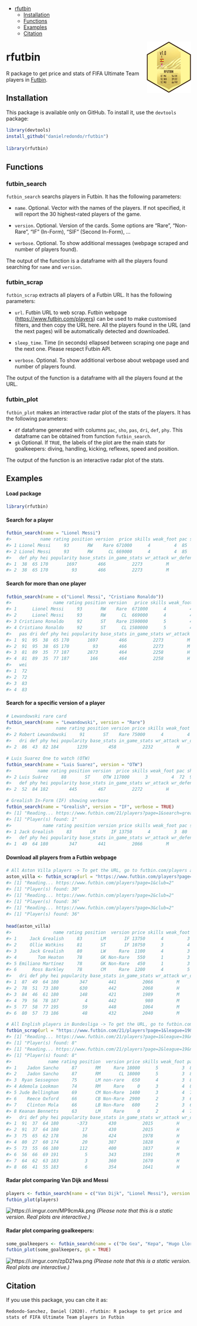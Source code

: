   - [rfutbin](#rfutbin)
      - [Installation](#installation)
      - [Functions](#functions)
      - [Examples](#examples)
      - [Citation](#citation)

<img src='man/figures/logo.png' align="right" height="139" />

# rfutbin

R package to get price and stats of FIFA Ultimate Team players in
[Futbin](https://www.futbin.com).

## Installation

This package is available only on GitHub. To install it, use the
`devtools` package:

``` r
library(devtools)
install_github("danielredondo/rfutbin")

library(rfutbin)
```

## Functions

### futbin\_search

`futbin_search` searchs players in Futbin. It has the following
parameters:

  - `name`. Optional. Vector with the names of the players. If not
    specified, it will report the 30 highest-rated players of the game.

  - `version`. Optional. Version of the cards. Some options are “Rare”,
    “Non-Rare”, “IF” (In-Form), “SIF” (Second In-Form), …

  - `verbose`. Optional. To show additional messages (webpage scraped
    and number of players found).

The output of the function is a dataframe with all the players found
searching for `name` and `version`.

### futbin\_scrap

`futbin_scrap` extracts all players of a Futbin URL. It has the
following parameters:

  - `url`. Futbin URL to web scrap. Futbin webpage
    (<https://www.futbin.com/players>) can be used to make customised
    filters, and then copy the URL here. All the players found in the
    URL (and the next pages) will be automatically detected and
    downloaded.

  - `sleep_time`. Time (in seconds) ellapsed between scraping one page
    and the next one. Please respect Futbin API.

  - `verbose`. Optional. To show additional verbose about webpage used
    and number of players found.

The output of the function is a dataframe with all the players found at
the URL.

### futbin\_plot

`futbin_plot` makes an interactive radar plot of the stats of the
players. It has the following parameters:

  - `df` dataframe generated with columns `pac`, `sho`, `pas`, `dri`,
    `def`, `phy`. This dataframe can be obtained from function
    `futbin_search`.
  - `gk` Optional. If `TRUE`, the labels of the plot are the main stats
    for goalkeepers: diving, handling, kicking, reflexes, speed and
    position.

The output of the function is an interactive radar plot of the stats.

## Examples

#### Load package

``` r
library(rfutbin)
```

#### Search for a player

``` r
futbin_search(name = "Lionel Messi")
#>           name rating position version  price skills weak_foot pac sho pas dri
#> 1 Lionel Messi     93       RW    Rare 671000      4         4  85  92  91  95
#> 2 Lionel Messi     93       RW      CL 669000      4         4  85  92  91  95
#>   def phy hei popularity base_stats in_game_stats wr_attack wr_defense wei
#> 1  38  65 170       1697        466          2273         M          L  72
#> 2  38  65 170         93        466          2273         M          L  72
```

#### Search for more than one player

``` r
futbin_search(name = c("Lionel Messi", "Cristiano Ronaldo"))
#>                name rating position version   price skills weak_foot pac sho
#> 1      Lionel Messi     93       RW    Rare  671000      4         4  85  92
#> 2      Lionel Messi     93       RW      CL  669000      4         4  85  92
#> 3 Cristiano Ronaldo     92       ST    Rare 1590000      5         4  89  93
#> 4 Cristiano Ronaldo     92       ST      CL 1580000      5         4  89  93
#>   pas dri def phy hei popularity base_stats in_game_stats wr_attack wr_defense
#> 1  91  95  38  65 170       1697        466          2273         M          L
#> 2  91  95  38  65 170         93        466          2273         M          L
#> 3  81  89  35  77 187       2873        464          2258         H          L
#> 4  81  89  35  77 187        166        464          2258         H          L
#>   wei
#> 1  72
#> 2  72
#> 3  83
#> 4  83
```

#### Search for a specific version of a player

``` r
# Lewandowski rare card
futbin_search(name = "Lewandowski", version = "Rare")
#>                 name rating position version price skills weak_foot pac sho pas
#> 2 Robert Lewandowski     91       ST    Rare 75000      4         4  78  91  78
#>   dri def phy hei popularity base_stats in_game_stats wr_attack wr_defense wei
#> 2  86  43  82 184       1239        458          2232         H          M  80
```

``` r
# Luis Suarez One to watch (OTW)
futbin_search(name = "Luis Suarez", version = "OTW")
#>          name rating position version  price skills weak_foot pac sho pas dri
#> 2 Luis Suárez     88       ST     OTW 117000      3         4  72  91  84  84
#>   def phy hei popularity base_stats in_game_stats wr_attack wr_defense wei
#> 2  52  84 182        445        467          2272         H          M  86
```

``` r
# Grealish In-Form (IF) showing verbose
futbin_search(name = "Grealish", version = "IF", verbose = TRUE)
#> [1] "Reading... https://www.futbin.com/21/players?page=1&search=grealish"
#> [1] "Player(s) found: 1"
#>            name rating position version price skills weak_foot pac sho pas dri
#> 1 Jack Grealish     83       LM      IF 13750      4         3  80  77  84  87
#>   def phy hei popularity base_stats in_game_stats wr_attack wr_defense wei
#> 1  49  64 180        347        441          2066         M          M  68
```

#### Download all players from a Futbin webpage

``` r
# All Aston Villa players -> To get the URL, go to futbin.com/players and filter
aston_villa <- futbin_scrap(url = "https://www.futbin.com/players?page=1&club=2")
#> [1] "Reading... https://www.futbin.com/players?page=1&club=2"
#> [1] "Player(s) found: 30"
#> [1] "Reading... https://www.futbin.com/players?page=2&club=2"
#> [1] "Player(s) found: 36"
#> [1] "Reading... https://www.futbin.com/players?page=3&club=2"
#> [1] "Player(s) found: 36"

head(aston_villa)
#>                name rating position  version price skills weak_foot pac sho pas
#> 1     Jack Grealish     83       LM       IF 13750      4         3  80  77  84
#> 2     Ollie Watkins     81       ST       IF 10750      3         4  88  79  73
#> 3     Jack Grealish     80       LW     Rare  1100      4         3  76  74  80
#> 4        Tom Heaton     78       GK Non-Rare   550      1         3  78  77  74
#> 5 Emiliano Martínez     78       GK Non-Rare   450      1         3  78  80  78
#> 6      Ross Barkley     78       CM     Rare  1200      4         5  70  74  78
#>   dri def phy hei popularity base_stats in_game_stats wr_attack wr_defense wei
#> 1  87  49  64 180        347        441          2066         M          M  68
#> 2  78  51  73 180        630        442          2068         H          H  70
#> 3  84  46  61 180        148        421          1989         M          M  68
#> 4  79  56  78 187          4        442           980         M          M  92
#> 5  77  58  77 195         59        448          1064         M          M    
#> 6  80  57  73 186         48        432          2040         M          M  87
```

``` r
# All English players in Bundesliga -> To get the URL, go to futbin.com/players and filter
futbin_scrap(url = "https://www.futbin.com/21/players?page=1&league=19&nation=14")
#> [1] "Reading... https://www.futbin.com/21/players?page=1&league=19&nation=14"
#> [1] "Player(s) found: 8"
#> [1] "Reading... https://www.futbin.com/21/players?page=2&league=19&nation=14"
#> [1] "Player(s) found: 8"
#>              name rating position  version price skills weak_foot pac sho pas
#> 1    Jadon Sancho     87       RM     Rare 18000      5         3  83  74  81
#> 2    Jadon Sancho     87       RM       CL 18000      5         3  83  74  81
#> 3  Ryan Sessegnon     75       LM non-rare   650      4         3  86  67  69
#> 4 Ademola Lookman     74       RM     Rare     0      3         4  82  72  66
#> 5 Jude Bellingham     69       CM Non-Rare  1400      3         4  77  65  64
#> 6    Reece Oxford     66       CB Non-Rare  2900      2         3  67  33  52
#> 7    Clinton Mola     66       LB Non-Rare   600      2         3  68  40  63
#> 8 Keanan Bennetts     63       LM     Rare     0      2         4  75  59  58
#>   dri def phy hei popularity base_stats in_game_stats wr_attack wr_defense wei
#> 1  91  37  64 180       -373        430          2015         H          M  76
#> 2  91  37  64 180         17        430          2015         H          M  76
#> 3  75  65  62 178         36        424          1978         H          M  71
#> 4  80  27  60 174         20        387          1828         H          M  71
#> 5  73  55  66 180        112        400          1837         H          M  72
#> 6  56  66  69 191          5        343          1591         M          M  78
#> 7  64  62  63 183          3        360          1670         H          L  78
#> 8  66  41  55 183          6        354          1641         H          M  73
```

#### Radar plot comparing Van Dijk and Messi

``` r
players <- futbin_search(name = c("Van Dijk", "Lionel Messi"), version = "Rare")
futbin_plot(players)
```

![<https://i.imgur.com/MP9cmAk.png>](https://i.imgur.com/MP9cmAk.png)
*(Please note that this is a static version. Real plots are
interactive.)*

#### Radar plot comparing goalkeepers:

``` r
some_goalkeepers <- futbin_search(name = c("De Gea", "Kepa", "Hugo Lloris"), version = "Rare")
futbin_plot(some_goalkeepers, gk = TRUE)
```

![<https://i.imgur.com/zpD21wa.png>](https://i.imgur.com/zpD21wa.png)
*(Please note that this is a static version. Real plots are
interactive.)*

## Citation

If you use this package, you can cite it as:

    Redondo-Sanchez, Daniel (2020). rfutbin: R package to get price and stats of FIFA Ultimate Team players in Futbin
